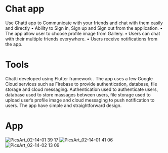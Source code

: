 # Chat app


Use Chatti app to Communicate with your friends 
and chat with them easily and directly
•	Ability to Sign in, Sign up and Sign out from the application.
•	The app allow user to choose profile image from Gallery.
•	Users can chat with their multiple friends everywhere.
•	Users receive notifications from the app.

# Tools
Chatti developed using Flutter framework . The app uses a few Google Cloud services such as Firebase to provide authentication, database, file storage and cloud messaging. Authentication used to authenticate users, database used to  store massages between users, file storage used to upload user’s profile image and cloud messaging  to push notification to users. The app have simple and straightforward design. 
  

# App
![PicsArt_02-14-01 39 17](https://user-images.githubusercontent.com/24944117/218734453-dbdf2d35-e6c6-4d32-8f48-aabea19c4969.png)
![PicsArt_02-14-01 41 06](https://user-images.githubusercontent.com/24944117/218734469-9a86bddc-6474-4015-9f4a-ce765a3b7fe9.png)
![PicsArt_02-14-02 13 09](https://user-images.githubusercontent.com/24944117/218735712-77aa08c5-b2f9-41db-8557-0c19c19ceed8.png)
